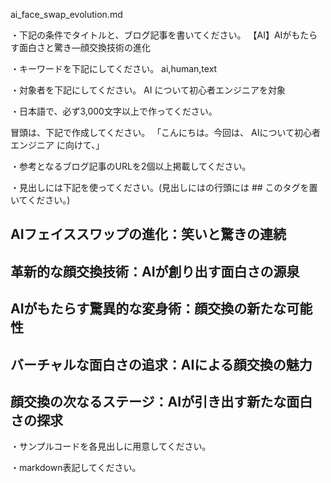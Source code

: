 ai_face_swap_evolution.md

・下記の条件でタイトルと、ブログ記事を書いてください。
【AI】AIがもたらす面白さと驚き―顔交換技術の進化

・キーワードを下記にしてください。
ai,human,text

・対象者を下記にしてください。
  AI について初心者エンジニアを対象


・日本語で、必ず3,000文字以上で作ってください。

冒頭は、下記で作成してください。
「こんにちは。今回は、
AIについて初心者エンジニア
に向けて、」

・参考となるブログ記事のURLを2個以上掲載してください。

・見出しには下記を使ってください。(見出しにはの行頭には ## このタグを置いてください。)
## AIフェイススワップの進化：笑いと驚きの連続
## 革新的な顔交換技術：AIが創り出す面白さの源泉
## AIがもたらす驚異的な変身術：顔交換の新たな可能性
## バーチャルな面白さの追求：AIによる顔交換の魅力
## 顔交換の次なるステージ：AIが引き出す新たな面白さの探求

・サンプルコードを各見出しに用意してください。

・markdown表記してください。


